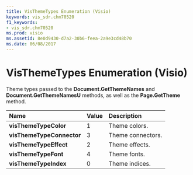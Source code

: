 ```yaml
---
title: VisThemeTypes Enumeration (Visio)
keywords: vis_sdr.chm70520
f1_keywords:
- vis_sdr.chm70520
ms.prod: visio
ms.assetid: 8e0d9430-d7a2-30b6-feea-2a9e3cd48b70
ms.date: 06/08/2017
---
```



# VisThemeTypes Enumeration (Visio)

Theme types passed to the **Document.GetThemeNames** and **Document.GetThemeNamesU** methods, as well as the **Page.GetTheme** method.



|**Name**|**Value**|**Description**|
|:-----|:-----|:-----|
| **visThemeTypeColor**|1|Theme colors.|
| **visThemeTypeConnector**|3|Theme connectors.|
| **visThemeTypeEffect**|2|Theme effects.|
| **visThemeTypeFont**|4|Theme fonts.|
| **visThemeTypeIndex**|0|Theme indices.|

